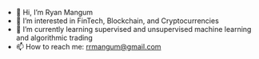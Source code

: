 - 👋 Hi, I’m Ryan Mangum
- 👀 I’m interested in FinTech, Blockchain, and Cryptocurrencies
- 🌱 I’m currently learning supervised and unsupervised machine learning and algorithmic trading
- 📫 How to reach me: rrmangum@gmail.com
